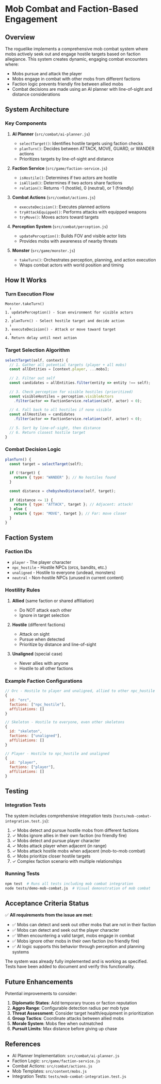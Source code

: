 # Mob Combat and Faction-Based Engagement

## Overview

The roguelike implements a comprehensive mob combat system where mobs actively seek out and engage hostile targets based on faction allegiance. This system creates dynamic, engaging combat encounters where:

- Mobs pursue and attack the player
- Mobs engage in combat with other mobs from different factions
- Faction logic prevents friendly fire between allied mobs
- Combat decisions are made using an AI planner with line-of-sight and distance considerations

## System Architecture

### Key Components

1. **AI Planner** (`src/combat/ai-planner.js`)
   - `selectTarget()`: Identifies hostile targets using faction checks
   - `planTurn()`: Decides between ATTACK, MOVE, GUARD, or WANDER actions
   - Prioritizes targets by line-of-sight and distance

2. **Faction Service** (`src/game/faction-service.js`)
   - `isHostile()`: Determines if two actors are hostile
   - `isAllied()`: Determines if two actors share factions
   - `relation()`: Returns -1 (hostile), 0 (neutral), or 1 (friendly)

3. **Combat Actions** (`src/combat/actions.js`)
   - `executeDecision()`: Executes planned actions
   - `tryAttackEquipped()`: Performs attacks with equipped weapons
   - `tryMove()`: Moves actors toward targets

4. **Perception System** (`src/combat/perception.js`)
   - `updatePerception()`: Builds FOV and visible actor lists
   - Provides mobs with awareness of nearby threats

5. **Monster** (`src/game/monster.js`)
   - `takeTurn()`: Orchestrates perception, planning, and action execution
   - Wraps combat actors with world position and timing

## How It Works

### Turn Execution Flow

```
Monster.takeTurn()
  ↓
1. updatePerception() - Scan environment for visible actors
  ↓
2. planTurn() - Select hostile target and decide action
  ↓
3. executeDecision() - Attack or move toward target
  ↓
4. Return delay until next action
```

### Target Selection Algorithm

```javascript
selectTarget(self, context) {
  // 1. Gather all potential targets (player + all mobs)
  const allEntities = [context.player, ...mobs];
  
  // 2. Filter out self
  const candidates = allEntities.filter(entity => entity !== self);
  
  // 3. Check perception for visible hostiles (prioritized)
  const visibleHostiles = perception.visibleActors
    .filter(actor => FactionService.relation(self, actor) < 0);
  
  // 4. Fall back to all hostiles if none visible
  const allHostiles = candidates
    .filter(actor => FactionService.relation(self, actor) < 0);
  
  // 5. Sort by line-of-sight, then distance
  // 6. Return closest hostile target
}
```

### Combat Decision Logic

```javascript
planTurn() {
  const target = selectTarget(self);
  
  if (!target) {
    return { type: "WANDER" }; // No hostiles found
  }
  
  const distance = chebyshevDistance(self, target);
  
  if (distance <= 1) {
    return { type: "ATTACK", target }; // Adjacent: attack!
  } else {
    return { type: "MOVE", target }; // Far: move closer
  }
}
```

## Faction System

### Faction IDs

- `player` - The player character
- `npc_hostile` - Hostile NPCs (orcs, bandits, etc.)
- `unaligned` - Hostile to everyone (undead, monsters)
- `neutral` - Non-hostile NPCs (unused in current content)

### Hostility Rules

1. **Allied** (same faction or shared affiliation)
   - Do NOT attack each other
   - Ignore in target selection

2. **Hostile** (different factions)
   - Attack on sight
   - Pursue when detected
   - Prioritize by distance and line-of-sight

3. **Unaligned** (special case)
   - Never allies with anyone
   - Hostile to all other factions

### Example Faction Configurations

```javascript
// Orc - Hostile to player and unaligned, allied to other npc_hostile
{
  id: "orc",
  factions: ["npc_hostile"],
  affiliations: []
}

// Skeleton - Hostile to everyone, even other skeletons
{
  id: "skeleton",
  factions: ["unaligned"],
  affiliations: []
}

// Player - Hostile to npc_hostile and unaligned
{
  id: "player",
  factions: ["player"],
  affiliations: []
}
```

## Testing

### Integration Tests

The system includes comprehensive integration tests (`tests/mob-combat-integration.test.js`):

1. ✓ Mobs detect and pursue hostile mobs from different factions
2. ✓ Mobs ignore allies in their own faction (no friendly fire)
3. ✓ Mobs detect and pursue player character
4. ✓ Mobs attack player when adjacent (in range)
5. ✓ Mobs attack hostile mobs when adjacent (mob-to-mob combat)
6. ✓ Mobs prioritize closer hostile targets
7. ✓ Complex faction scenario with multiple relationships

### Running Tests

```bash
npm test  # Runs all tests including mob combat integration
node tests/demo-mob-combat.js  # Visual demonstration of mob combat
```

## Acceptance Criteria Status

✅ **All requirements from the issue are met:**

- ✅ Mobs can detect and seek out other mobs that are not in their faction
- ✅ Mobs can detect and seek out the player character
- ✅ When encountering a valid target, mobs engage in combat
- ✅ Mobs ignore other mobs in their own faction (no friendly fire)
- ✅ AI logic supports this behavior through perception and planning systems

The system was already fully implemented and is working as specified. Tests have been added to document and verify this functionality.

## Future Enhancements

Potential improvements to consider:

1. **Diplomatic States**: Add temporary truces or faction reputation
2. **Aggro Range**: Configurable detection radius per mob type
3. **Threat Assessment**: Consider target health/equipment in prioritization
4. **Group Tactics**: Coordinate attacks between allied mobs
5. **Morale System**: Mobs flee when outmatched
6. **Pursuit Limits**: Max distance before giving up chase

## References

- AI Planner Implementation: `src/combat/ai-planner.js`
- Faction Logic: `src/game/faction-service.js`
- Combat Actions: `src/combat/actions.js`
- Mob Templates: `src/content/mobs.js`
- Integration Tests: `tests/mob-combat-integration.test.js`
